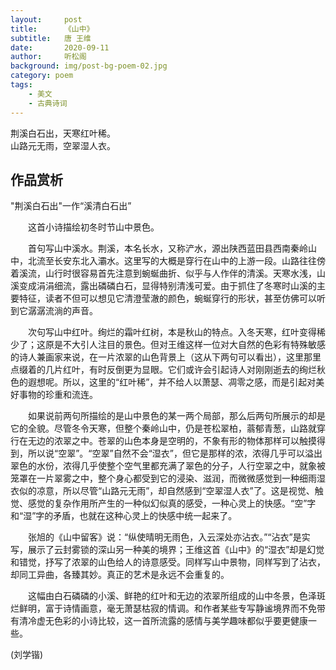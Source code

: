 ```yaml
---
layout:     post
title:      《山中》
subtitle:   唐 王维
date:       2020-09-11
author:     听松阁
background: img/post-bg-poem-02.jpg
category: poem
tags:
    - 美文
    - 古典诗词
---
```



荆溪白石出，天寒红叶稀。<br>
山路元无雨，空翠湿人衣。<br>


## 作品赏析
"荆溪白石出"一作“溪清白石出”

　　这首小诗描绘初冬时节山中景色。
  
　　首句写山中溪水。荆溪，本名长水，又称浐水，源出陕西蓝田县西南秦岭山中，北流至长安东北入灞水。这里写的大概是穿行在山中的上游一段。山路往往傍着溪流，山行时很容易首先注意到蜿蜒曲折、似乎与人作伴的清溪。天寒水浅，山溪变成涓涓细流，露出磷磷白石，显得特别清浅可爱。由于抓住了冬寒时山溪的主要特征，读者不但可以想见它清澄莹澈的颜色，蜿蜒穿行的形状，甚至仿佛可以听到它潺潺流淌的声音。
  
　　次句写山中红叶。绚烂的霜叶红树，本是秋山的特点。入冬天寒，红叶变得稀少了；这原是不大引人注目的景色。但对王维这样一位对大自然的色彩有特殊敏感的诗人兼画家来说，在一片浓翠的山色背景上（这从下两句可以看出），这里那里点缀着的几片红叶，有时反倒更为显眼。它们或许会引起诗人对刚刚逝去的绚烂秋色的遐想呢。所以，这里的“红叶稀”，并不给人以萧瑟、凋零之感，而是引起对美好事物的珍重和流连。
  
　　如果说前两句所描绘的是山中景色的某一两个局部，那么后两句所展示的却是它的全貌。尽管冬令天寒，但整个秦岭山中，仍是苍松翠柏，蓊郁青葱，山路就穿行在无边的浓翠之中。苍翠的山色本身是空明的，不象有形的物体那样可以触摸得到，所以说“空翠”。“空翠”自然不会“湿衣”，但它是那样的浓，浓得几乎可以溢出翠色的水份，浓得几乎使整个空气里都充满了翠色的分子，人行空翠之中，就象被笼罩在一片翠雾之中，整个身心都受到它的浸染、滋润，而微微感觉到一种细雨湿衣似的凉意，所以尽管“山路元无雨”，却自然感到“空翠湿人衣”了。这是视觉、触觉、感觉的复杂作用所产生的一种似幻似真的感受，一种心灵上的快感。“空”字和“湿”字的矛盾，也就在这种心灵上的快感中统一起来了。
  
　　张旭的《山中留客》说：“纵使晴明无雨色，入云深处亦沾衣。”“沾衣”是实写，展示了云封雾锁的深山另一种美的境界；王维这首《山中》的“湿衣”却是幻觉和错觉，抒写了浓翠的山色给人的诗意感受。同样写山中景物，同样写到了沾衣，却同工异曲，各臻其妙。真正的艺术是永远不会重复的。
  
　　这幅由白石磷磷的小溪、鲜艳的红叶和无边的浓翠所组成的山中冬景，色泽斑烂鲜明，富于诗情画意，毫无萧瑟枯寂的情调。和作者某些专写静谧境界而不免带有清冷虚无色彩的小诗比较，这一首所流露的感情与美学趣味都似乎要更健康一些。

(刘学锴)
